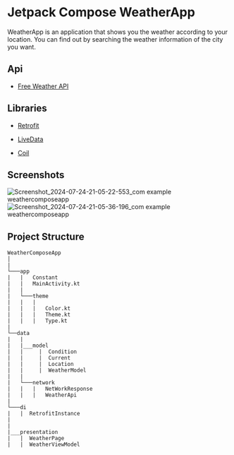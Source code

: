 # Jetpack Compose WeatherApp 

WeatherApp is an application that shows you the weather according to your location. You can find out by searching the weather information of the city you want. 
<br/>

## Api
* [Free Weather API](https://www.weatherapi.com/)

## Libraries

* [Retrofit](https://square.github.io/retrofit)

* [LiveData](https://developer.android.com/topic/libraries/architecture/livedata)

* [Coil](https://coil-kt.github.io/coil/compose/)

##  Screenshots
![Screenshot_2024-07-24-21-05-22-553_com example weathercomposeapp](https://github.com/user-attachments/assets/e4dec7ee-5950-4c97-a4ad-1a4f54c1c341)
![Screenshot_2024-07-24-21-05-36-196_com example weathercomposeapp](https://github.com/user-attachments/assets/c24a9272-9365-4a8e-977e-b1e92f21dc42)


## Project Structure 
```
WeatherComposeApp
│
|
└───app 
|   |   Constant
|   |   MainActivity.kt
|   |
|   └───theme
|   |   |
|   |   |   Color.kt
|   |   |   Theme.kt
|   |   |   Type.kt
|
└──data
|   |  
|   |___model  
|   |     |  Condition
|   |     |  Current
|   |     |  Location
|   |     |  WeatherModel
|   |   
|   └───network
|   |   |   NetWorkResponse
|   |   |   WeatherApi
|   
└───di
|   |  RetrofitInstance
|
|
|___presentation
|   |  WeatherPage
|   |  WeatherViewModel
```
